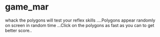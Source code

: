 # game_mar
whack the polygons will test your reflex skills ....Polygons appear randomly on screen in random time ...Click on the polygons as fast as you can to get better score..
